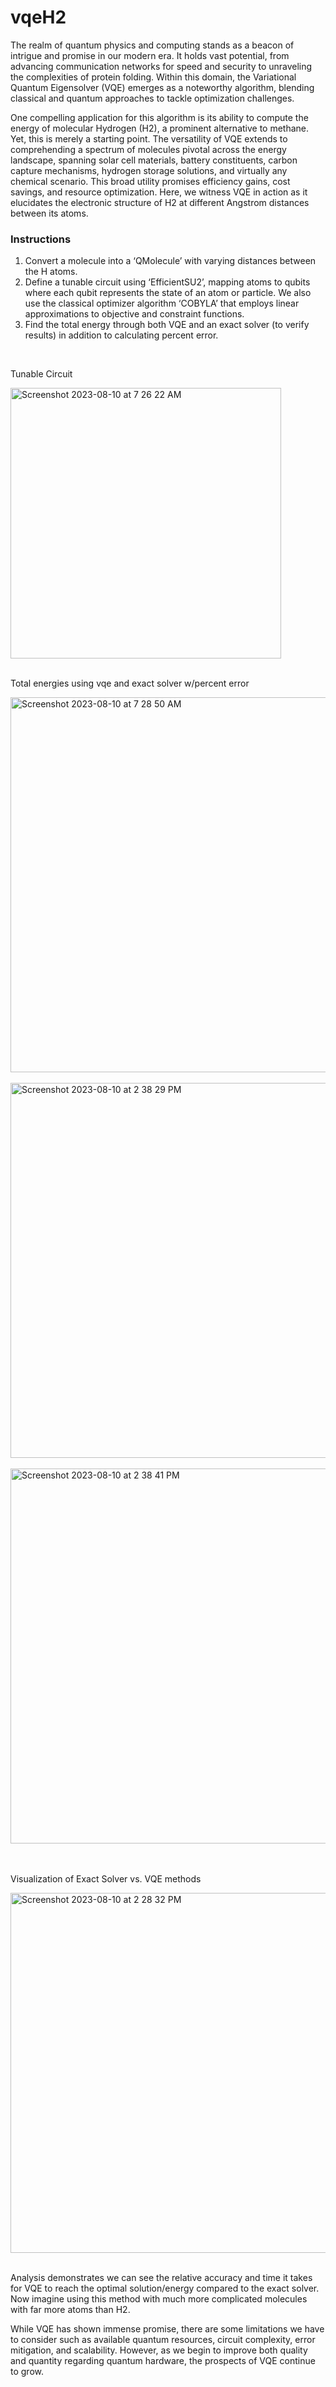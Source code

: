 # vqeH2


The realm of quantum physics and computing stands as a beacon of intrigue and promise in our modern era. It holds vast potential, from advancing communication networks for speed and security to unraveling the complexities of protein folding. Within this domain, the Variational Quantum Eigensolver (VQE) emerges as a noteworthy algorithm, blending classical and quantum approaches to tackle optimization challenges.


One compelling application for this algorithm is its ability to compute the energy of molecular Hydrogen (H2), a prominent alternative to methane. Yet, this is merely a starting point. The versatility of VQE extends to comprehending a spectrum of molecules pivotal across the energy landscape, spanning solar cell materials, battery constituents, carbon capture mechanisms, hydrogen storage solutions, and virtually any chemical scenario. This broad utility promises efficiency gains, cost savings, and resource optimization. Here, we witness VQE in action as it elucidates the electronic structure of H2 at different Angstrom distances between its atoms.

### Instructions
1. Convert a molecule into a ‘QMolecule’ with varying distances between the H atoms.
2. Define a tunable circuit using ‘EfficientSU2’, mapping atoms to qubits where each qubit represents the state of an atom or particle.
   We also use the classical optimizer algorithm ‘COBYLA’ that employs linear approximations to objective and constraint functions.
3. Find the total energy through both VQE and an exact solver (to verify results) in addition to calculating percent error.

<br>

Tunable Circuit

<img width="433" alt="Screenshot 2023-08-10 at 7 26 22 AM" src="https://github.com/jaszmine/vqeH2/assets/52623824/a736afbf-6196-4cb5-8185-ecfef3ef9b97">

<br>
<br>

Total energies using vqe and exact solver w/percent error

<img width="600" alt="Screenshot 2023-08-10 at 7 28 50 AM" src="https://github.com/jaszmine/vqeH2/assets/52623824/6319144e-b5a8-47cc-91ba-aef098d59e29">

<br>
<br>

<img width="600" alt="Screenshot 2023-08-10 at 2 38 29 PM" src="https://github.com/jaszmine/vqeH2/assets/52623824/cb09015b-2b02-42d7-a893-585aa230e010">

<br>
<br>

<img width="600" alt="Screenshot 2023-08-10 at 2 38 41 PM" src="https://github.com/jaszmine/vqeH2/assets/52623824/fc86382c-dff3-40c5-9012-97a85231bad3">


<br>
<br>
<br>

Visualization of Exact Solver vs. VQE methods 

<img width="576" alt="Screenshot 2023-08-10 at 2 28 32 PM" src="https://github.com/jaszmine/vqeH2/assets/52623824/96c801f2-bc34-4cc2-b277-8e16f5f0d30a">

<br>
<br>

Analysis demonstrates we can see the relative accuracy and time it takes for VQE to reach the optimal solution/energy compared to the exact solver. Now imagine using this method with much more complicated molecules with far more atoms than H2.

While VQE has shown immense promise, there are some limitations we have to consider such as available quantum resources, circuit complexity, error mitigation, and scalability. However, as we begin to improve both quality and quantity regarding quantum hardware, the prospects of VQE continue to grow. 

